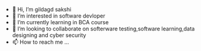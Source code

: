 - 👋 Hi, I’m gildagd sakshi
- 👀 I’m interested in software devloper
- 🌱 I’m currently learning in BCA course
- 💞️ I’m looking to collaborate on softerware testing,software learning,data designing and cyber security
- 📫 How to reach me ...

<!---
GuldagadSakshi/GuldagadSakshi is a ✨ special ✨ repository because its `README.md` (this file) appears on your GitHub profile.
You can click the Preview link to take a look at your changes.
--->
